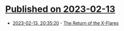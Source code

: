 # [Published on 2023-02-13](index.md)

* [2023-02-13, 20:35:20](https://news.ycombinator.com/item?id=34779999) - [The Return of the X-Flares](https://www.swpc.noaa.gov/news/return-x-flares)
